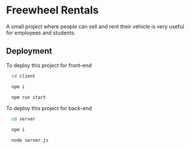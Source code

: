 
# Freewheel Rentals


A small project where people can sell and rent their vehicle is very useful for employees and students.


## Deployment

To deploy this project for front-end

```bash
  cd client
```
```bash
  npm i
```
```bash
  npm run start
```

To deploy this project for back-end

```bash
  cd server
```
```bash
  npm i
```
```bash
  node server.js
```

